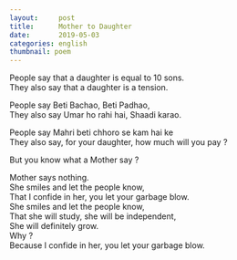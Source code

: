 ```yaml
---
layout:     post
title:      Mother to Daughter
date:       2019-05-03
categories: english
thumbnail: poem
---
```


People say that a daughter is equal to 10 sons.  
They also say that a daughter is a tension.  

People say Beti Bachao, Beti Padhao,  
They also say Umar ho rahi hai, Shaadi karao.  

People say Mahri beti chhoro se kam hai ke  
They also say, for your daughter, how much will you pay ?  

But you know what a Mother say ?  

Mother says nothing.  
She smiles and let the people know,  
That I confide in her, you let your garbage blow.  
She smiles and let the people know,  
That she will study, she will be independent,  
She will definitely grow.  
Why ?  
Because I confide in her, you let your garbage blow.  